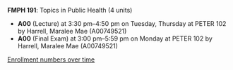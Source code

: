 **FMPH 191**: Topics in Public Health (4 units)

- **A00** (Lecture) at 3:30 pm–4:50 pm on Tuesday, Thursday at PETER 102 by Harrell, Maralee Mae (A00749521)
- **A00** (Final Exam) at 3:00 pm–5:59 pm on Monday at PETER 102 by Harrell, Maralee Mae (A00749521)

[Enrollment numbers over time](./FMPH191.tsv)
